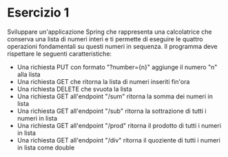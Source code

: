 # Esercizio 1
Sviluppare un'applicazione Spring che rappresenta una calcolatrice che conserva una lista di numeri interi e ti permette di eseguire le quattro operazioni fondamentali su questi numeri in sequenza. 
Il programma deve rispettare le seguenti caratteristiche:
- Una richiesta PUT con formato "?number={n}" aggiunge il numero "n" alla lista
- Una richiesta GET che ritorna la lista di numeri inseriti fin'ora
- Una richiesta DELETE che svuota la lista
- Una richiesta GET all'endpoint "/sum" ritorna la somma dei numeri in lista
- Una richiesta GET all'endpoint "/sub" ritorna la sottrazione di tutti i numeri in lista
- Una richiesta GET all'endpoint "/prod" ritorna il prodotto di tutti i numeri in lista
- Una richiesta GET all'endpoint "/div" ritorna il quoziente di tutti i numeri in lista come double
  
